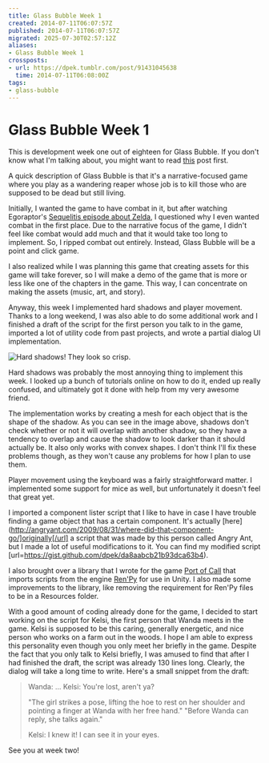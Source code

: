 ```yaml
---
title: Glass Bubble Week 1
created: 2014-07-11T06:07:57Z
published: 2014-07-11T06:07:57Z
migrated: 2025-07-30T02:57:12Z
aliases:
- Glass Bubble Week 1
crossposts:
- url: https://dpek.tumblr.com/post/91431045638
  time: 2014-07-11T06:08:00Z
tags:
- glass-bubble
---
```


# Glass Bubble Week 1

This is development week one out of eighteen for Glass Bubble. If you don't know what I'm talking about, you might want to read [this](20140709052533.md) post first.

A quick description of Glass Bubble is that it's a narrative-focused game where you play as a wandering reaper whose job is to kill those who are supposed to be dead but still living.

Initially, I wanted the game to have combat in it, but after watching Egoraptor's [Sequelitis episode about Zelda](https://www.youtube.com/watch?v=XOC3vixnj_0), I questioned why I even wanted combat in the first place. Due to the narrative focus of the game, I didn't feel like combat would add much and that it would take too long to implement. So, I ripped combat out entirely. Instead, Glass Bubble will be a point and click game.

I also realized while I was planning this game that creating assets for this game will take forever, so I will make a demo of the game that is more or less like one of the chapters in the game. This way, I can concentrate on making the assets (music, art, and story).

Anyway, this week I implemented hard shadows and player movement. Thanks to a long weekend, I was also able to do some additional work and I finished a draft of the script for the first person you talk to in the game, imported a lot of utility code from past projects, and wrote a partial dialog UI implementation.

![Hard shadows! They look so crisp.](20140711060757-glass-bubble-hard-shadows.png)

Hard shadows was probably the most annoying thing to implement this week. I looked up a bunch of tutorials online on how to do it, ended up really confused, and ultimately got it done with help from my very awesome friend.

The implementation works by creating a mesh for each object that is the shape of the shadow. As you can see in the image above, shadows don't check whether or not it will overlap with another shadow, so they have a tendency to overlap and cause the shadow to look darker than it should actually be. It also only works with convex shapes. I don't think I'll fix these problems though, as they won't cause any problems for how I plan to use them.

Player movement using the keyboard was a fairly straightforward matter. I implemented some support for mice as well, but unfortunately it doesn't feel that great yet.

I imported a component lister script that I like to have in case I have trouble finding a game object that has a certain component. It's actually [here](http://angryant.com/2009/08/31/where-did-that-component-go/]originally[/url] a script that was made by this person called Angry Ant, but I made a lot of useful modifications to it. You can find my modified script [url=https://gist.github.com/dpek/da8aabcb21b93dca63b4).

I also brought over a library that I wrote for the game [Port of Call](../notes/port-of-call.md) that imports scripts from the engine [Ren'Py](http://www.renpy.org/) for use in Unity. I also made some improvements to the library, like removing the requirement for Ren'Py files to be in a Resources folder.

With a good amount of coding already done for the game, I decided to start working on the script for Kelsi, the first person that Wanda meets in the game. Kelsi is supposed to be this caring, generally energetic, and nice person who works on a farm out in the woods. I hope I am able to express this personality even though you only meet her briefly in the game. Despite the fact that you only talk to Kelsi briefly, I was amused to find that after I had finished the draft, the script was already 130 lines long. Clearly, the dialog will take a long time to write. Here's a small snippet from the draft:

> Wanda: ...
> Kelsi: You're lost, aren't ya?
>
> "The girl strikes a pose, lifting the hoe to rest on her shoulder and pointing a finger at Wanda with her free hand."
> "Before Wanda can reply, she talks again."
>
> Kelsi: I knew it! I can see it in your eyes.

See you at week two!
